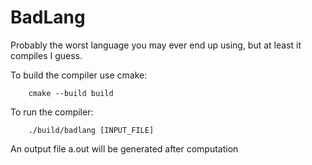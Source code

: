 # BadLang

Probably the worst language you may ever end up using, but at least it compiles I guess.

To build the compiler use cmake:

```
    cmake --build build
```

To run the compiler:

```
    ./build/badlang [INPUT_FILE]
```

An output file a.out will be generated after computation
